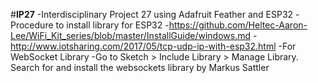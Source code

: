 #**IP27**
-Interdisciplinary Project 27 using Adafruit Feather and ESP32 
-Procedure to install library for ESP32
-https://github.com/Heltec-Aaron-Lee/WiFi_Kit_series/blob/master/InstallGuide/windows.md
-http://www.iotsharing.com/2017/05/tcp-udp-ip-with-esp32.html
-For WebSocket Library 
-Go to Sketch > Include Library > Manage Library. Search for and install the websockets library by Markus Sattler 

